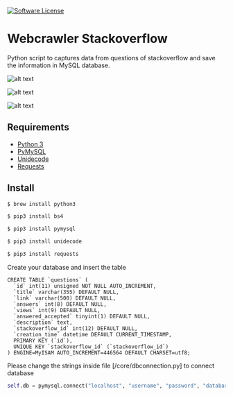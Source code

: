 [![Software License](https://img.shields.io/badge/license-MIT-brightgreen.svg?style=flat-square)](LICENSE.md)

# Webcrawler Stackoverflow
Python script to captures data from questions of stackoverflow and save the information in MySQL database. 

![alt text](https://raw.githubusercontent.com/cristianodpp/webcrawler-stackoverflow/master/234234242.png)

![alt text](https://raw.githubusercontent.com/cristianodpp/webcrawler-stackoverflow/master/918238372.png)

![alt text](https://github.com/cristianodpp/webcrawler-stackoverflow/blob/master/database_example.png)

## Requirements
- [Python 3](https://www.python.org/downloads/)
- [PyMySQL](https://pypi.org/project/PyMySQL/)
- [Unidecode](https://pypi.org/project/Unidecode/)
- [Requests](https://pypi.org/project/requests/)

## Install
```sh
$ brew install python3
```
```sh
$ pip3 install bs4
```
```sh
$ pip3 install pymysql
```
```sh
$ pip3 install unidecode
```
```sh
$ pip3 install requests
```

Create your database and insert the table
```mysql
CREATE TABLE `questions` (
  `id` int(11) unsigned NOT NULL AUTO_INCREMENT,
  `title` varchar(355) DEFAULT NULL,
  `link` varchar(500) DEFAULT NULL,
  `answers` int(8) DEFAULT NULL,
  `views` int(9) DEFAULT NULL,
  `answered_accepted` tinyint(1) DEFAULT NULL,
  `description` text,
  `stackoverflow_id` int(12) DEFAULT NULL,
  `creation_time` datetime DEFAULT CURRENT_TIMESTAMP,
  PRIMARY KEY (`id`),
  UNIQUE KEY `stackoverflow_id` (`stackoverflow_id`)
) ENGINE=MyISAM AUTO_INCREMENT=446564 DEFAULT CHARSET=utf8;
```

Please change the strings inside file [/core/dbconnection.py] to connect database 
```python
self.db = pymysql.connect("localhost", "username", "password", "database")
```
